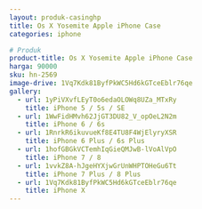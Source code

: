 ```yaml
---
layout: produk-casinghp
title: Os X Yosemite Apple iPhone Case
categories: iphone

# Produk
product-title: Os X Yosemite Apple iPhone Case
harga: 90000
sku: hn-2569
image-drive: 1Vq7Kdk81ByfPkWC5Hd6kGTceEblr76qe
gallery:
  - url: 1yPiVXvfLEyT0o6edaOLOWq8UZa_MTxRy
    title: iPhone 5 / 5s / SE
  - url: 1WwFidHMvh62JjGT3DU82_V_opOeL2N2m
    title: iPhone 6 / 6s
  - url: 1RnrkR6ikuvueKf8E4TU8F4WjElyryXSR
    title: iPhone 6 Plus / 6s Plus
  - url: 1hofGBGkVCTemhIqGieQMJwB-lVoAlVpO
    title: iPhone 7 / 8
  - url: 1vvkZ8A-hJgeHYXjwGrUnWHPTOHeGu6Tt
    title: iPhone 7 Plus / 8 Plus
  - url: 1Vq7Kdk81ByfPkWC5Hd6kGTceEblr76qe
    title: iPhone X
---
```


